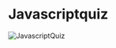 # Javascriptquiz




![JavascriptQuiz](https://user-images.githubusercontent.com/69087369/92657831-77c27a80-f2c3-11ea-8fa9-5a278ad171a2.gif)
